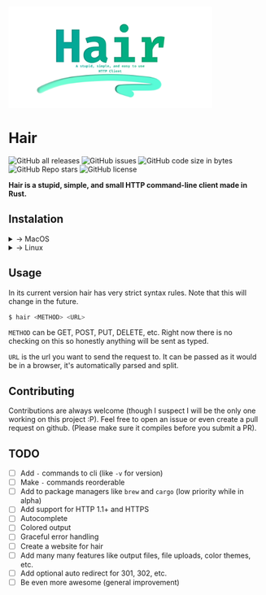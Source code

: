 <br/>
    <img alt="Hair Banner" height="200" src="https://raw.githubusercontent.com/secondary-smiles/hair/master/front/Hair-Banner.png" />
</br>

# Hair

<!-- SHIELDS BEGIN -->
![GitHub all releases](https://img.shields.io/github/downloads/secondary-smiles/hair/total?logo=GitHub&style=flat-square)
![GitHub issues](https://img.shields.io/github/issues/secondary-smiles/hair?logo=GitHub&style=flat-square)
![GitHub code size in bytes](https://img.shields.io/github/languages/code-size/secondary-smiles/hair?style=flat-square)
![GitHub Repo stars](https://img.shields.io/github/stars/secondary-smiles/hair?color=yellow&logo=GitHub&style=flat-square)
![GitHub license](https://img.shields.io/github/license/secondary-smiles/hair?style=flat-square)
<!-- SHIELDS END -->

**Hair is a stupid, simple, and small HTTP command-line client made in Rust.**

## Instalation
  <details>
  <summary>
   &#8594; MacOS
  </summary>
    <details>
        <summary>
           &#8594; From releases
        </summary>
        <ul>
        <li> Go to the latest release </li>
        <li> Download the correct build for your system </li>
        <li> Rename the executable to hair with <code> mv DOWNLOADED_EXECUTABLE hair </code> </li>
        <li> Add the executable to your <code>$PATH</code> variable</li>
        </ul>
    </details>
    <details>
    <summary>
       &#8594; From source
    </summary>
    &#8594; Makefile coming soon!
    With <code>rustc</code>
    <ul>
    <li><code>git clone https://github.com/secondary-smiles/hair.git</code></li>
    <li><code>cd hair</code></li>
    <li><code>rustc src/main.rs -o hair</code></li>
    <li>add <code>hair</code> to your <code>$PATH</code> variable</li>
    </ul>
    </details>
  </details>

<details>
<summary>
 &#8594; Linux
</summary>
Coming soon!
</details>


## Usage
In its current version hair has very strict syntax rules. Note that this will change in the future.

```bash
$ hair <METHOD> <URL>
```
`METHOD` can be GET, POST, PUT, DELETE, etc. Right now there is no checking on this so honestly anything will be sent as typed.

`URL` is the url you want to send the request to. It can be passed as it would be in a browser, it's automatically parsed and split.

## Contributing
Contributions are always welcome (though I suspect I will be the only one working on this project :P). Feel free to open an issue or even create a pull request on github. (Please make sure it compiles before you submit a PR).

## TODO
- [ ] Add `-` commands to cli (like `-v` for version)
- [ ] Make `-` commands reorderable
- [ ] Add to package managers like `brew` and `cargo` (low priority while in alpha)
- [ ] Add support for HTTP 1.1+ and HTTPS
- [ ] Autocomplete
- [ ] Colored output
- [ ] Graceful error handling
- [ ] Create a website for hair
- [ ] Add many many features like output files, file uploads, color themes, etc.
- [ ] Add optional auto redirect for 301, 302, etc.
- [ ] Be even more awesome (general improvement)

